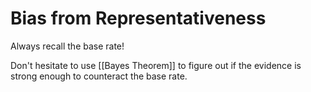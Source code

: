 # Bias from Representativeness


Always recall the base rate!

Don't hesitate to use [[Bayes Theorem]] to figure out if the evidence is strong enough to counteract the base rate.
